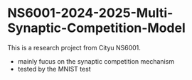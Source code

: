 # NS6001-2024-2025-Multi-Synaptic-Competition-Model
This is a research project from Cityu NS6001.
  - mainly fucus on the synaptic competition mechanism
  - tested by the MNIST test
